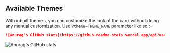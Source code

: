 ## Available Themes

<!-- DO NOT EDIT THIS FILE DIRECTLY -->
With inbuilt themes, you can customize the look of the card without doing any manual customization.
Use `?theme=THEME_NAME` parameter like so :-

```md
![Anurag's GitHub stats](https://github-readme-stats.vercel.app/api?username=anuraghazra&theme=dark&show_icons=true)
```

![Anurag's GitHub stats](https://github-readme-stats.vercel.app/api?username=7pub&theme=light&show_icons=true)
